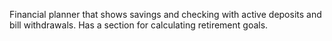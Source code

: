 Financial planner that shows savings and checking with active deposits and bill withdrawals. Has a section for calculating retirement goals. 
